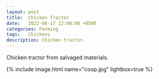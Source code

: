 ```yaml
---
layout: post
title:  Chicken Tractor
date:   2022-08-17 12:00:00 +0500
categories: Farming
tags:   Chickens
description: Chicken tractor.
---
```


Chicken tractor from salvaged materials.

{% include image.html name="coop.jpg" lightbox=true %}
